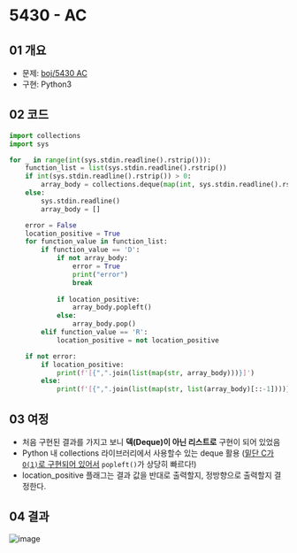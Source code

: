 # 5430 - AC

## 01 개요
- 문제: [boj/5430 AC](https://www.acmicpc.net/problem/5430)
- 구현: Python3

## 02 코드
```python
import collections
import sys

for _ in range(int(sys.stdin.readline().rstrip())):
    function_list = list(sys.stdin.readline().rstrip())
    if int(sys.stdin.readline().rstrip()) > 0:
        array_body = collections.deque(map(int, sys.stdin.readline().rstrip()[1:-1].split(",")))
    else:
        sys.stdin.readline()
        array_body = []

    error = False
    location_positive = True
    for function_value in function_list:
        if function_value == 'D':
            if not array_body:
                error = True
                print("error")
                break
            
            if location_positive:
                array_body.popleft()
            else:
                array_body.pop()
        elif function_value == 'R':
            location_positive = not location_positive

    if not error:
        if location_positive:
            print(f'[{",".join(list(map(str, array_body)))}]')
        else:
            print(f'[{",".join(list(map(str, list(array_body)[::-1])))}]')
```

## 03 여정
- 처음 구현된 결과를 가지고 보니 **덱(Deque)이 아닌 리스트로** 구현이 되어 있었음
- Python 내 collections 라이브러리에서 사용할수 있는 deque 활용 ([밑단 C가 `O(1)`로 구현되어 있어서](https://stackoverflow.com/a/32543932) `popleft()`가 상당히 빠르다!)
- location_positive 플래그는 결과 값을 반대로 출력할지, 정방향으로 출력할지 결정한다.

## 04 결과
![image](https://user-images.githubusercontent.com/5201073/88026162-6cc75580-cb70-11ea-8efb-d364058ce2fa.png)

